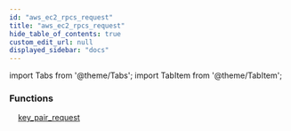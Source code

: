 ```yaml
---
id: "aws_ec2_rpcs_request"
title: "aws_ec2_rpcs_request"
hide_table_of_contents: true
custom_edit_url: null
displayed_sidebar: "docs"
---
```


import Tabs from '@theme/Tabs';
import TabItem from '@theme/TabItem';

<Tabs>
  <TabItem value="Components" label="Components" default>

### Functions
    [key_pair_request](../../aws/tables/aws_ec2_rpcs_request.KeyPairRequestRpc)

</TabItem>
  <TabItem value="Code examples" label="Code examples">

</TabItem>
</Tabs>
